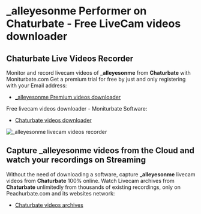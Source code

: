 # _alleyesonme Performer on Chaturbate - Free LiveCam videos downloader

## Chaturbate Live Videos Recorder

Monitor and record livecam videos of **_alleyesonme** from **Chaturbate** with Moniturbate.com
Get a premium trial for free by just and only registering with your Email address:
* [_alleyesonme Premium videos downloader](https://moniturbate.com/request-demo-licence-key.html)

Free livecam videos downloader - Moniturbate Software:
* [Chaturbate videos downloader](https://moniturbate.com/moniturbate-download-software.html)

![_alleyesonme livecam videos recorder](https://peachurnet.com/templates/moniturbate-software.png)


## Capture _alleyesonme videos from the Cloud and watch your recordings on Streaming

Without the need of downloading a software, capture **_alleyesonme** livecam videos from **Chaturbate** 100% online.
Watch Livecam archives from **Chaturbate** unlimitedly from thousands of existing recordings, only on Peachurbate.com and its websites network:
* [Chaturbate videos archives](https://peachurnet.com/)
